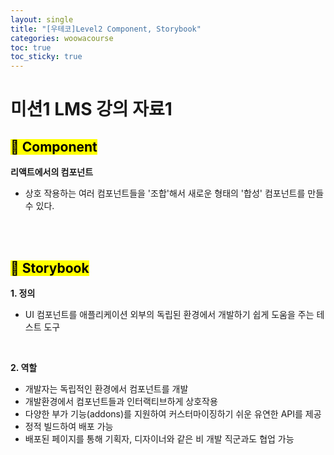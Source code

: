 ```yaml
---
layout: single
title: "[우테코]Level2 Component, Storybook"
categories: woowacourse
toc: true
toc_sticky: true
---
```


# 미션1 LMS 강의 자료1

## <mark class="pink">🧩 Component</mark>

**리액트에서의 컴포넌트**

- 상호 작용하는 여러 컴포넌트들을 '조합'해서 새로운 형태의 '합성' 컴포넌트를 만들 수 있다.

<br>
<br>

## <mark class="pink">🎨 Storybook</mark>

**1\. 정의**

- UI 컴포넌트를 애플리케이션 외부의 독립된 환경에서 개발하기 쉽게 도움을 주는 테스트 도구

<br>

**2\. 역할**

- 개발자는 독립적인 환경에서 컴포넌트를 개발
- 개발환경에서 컴포넌트들과 인터랙티브하게 상호작용
- 다양한 부가 기능(addons)를 지원하여 커스터마이징하기 쉬운 유연한 API를 제공
- 정적 빌드하여 배포 가능
- 배포된 페이지를 통해 기획자, 디자이너와 같은 비 개발 직군과도 협업 가능
